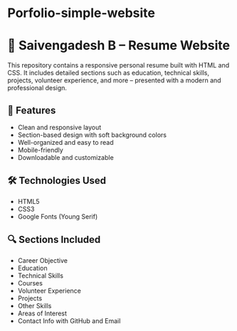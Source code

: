 # Porfolio-simple-website

# 💼 Saivengadesh B – Resume Website

This repository contains a responsive personal resume built with HTML and CSS. It includes detailed sections such as education, technical skills, projects, volunteer experience, and more – presented with a modern and professional design.

## 📌 Features

- Clean and responsive layout
- Section-based design with soft background colors
- Well-organized and easy to read
- Mobile-friendly
- Downloadable and customizable

## 🛠 Technologies Used

- HTML5
- CSS3
- Google Fonts (Young Serif)

## 🔍 Sections Included

- Career Objective
- Education
- Technical Skills
- Courses
- Volunteer Experience
- Projects
- Other Skills
- Areas of Interest
- Contact Info with GitHub and Email

